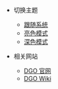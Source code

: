 <!-- navbar -->

- 切换主题

  - <a href="javascript: setTheme.syncSystem();localStorage.setItem('theme','followSystem');">跟随系统</a>
  - <a href="JavaScript: setTheme.light();localStorage.setItem('theme','light');">亮色模式</a>
  - <a href="javascript: setTheme.dark();localStorage.setItem('theme','dark');">深色模式</a>

- 相关网站

  - [DGO 官网](//www.dgo.world)
  - [DGO Wiki]()
